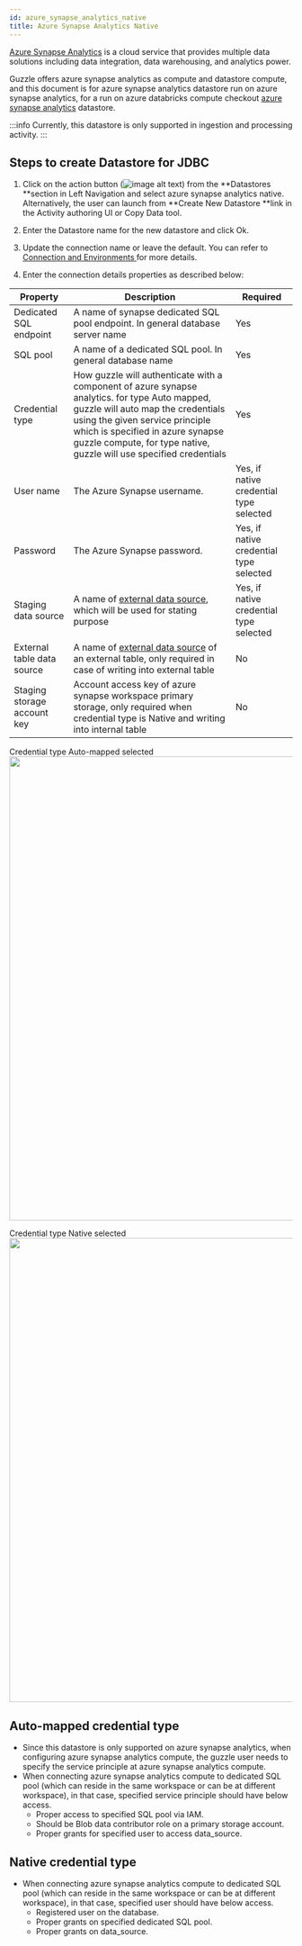 ```yaml
---
id: azure_synapse_analytics_native
title: Azure Synapse Analytics Native
---
```


[Azure Synapse Analytics](https://azure.microsoft.com/en-in/services/synapse-analytics/) is a cloud service that provides multiple data solutions including data integration, data warehousing, and analytics power.

Guzzle offers azure synapse analytics as compute and datastore compute, and this document is for azure synapse analytics datastore run on azure synapse analytics, for a run on azure databricks compute checkout [azure synapse analytics](/docs/how_to_guides/datastores/azure_synapse_analytics) datastore.

:::info
Currently, this datastore is only supported in ingestion and processing activity.
:::

## Steps to create Datastore for JDBC

1. Click on the action button (![image alt text](/img/docs/how-to-guides/datastores/server_file_system_0.png)) from the **Datastores **section in Left Navigation and select azure synapse analytics native. Alternatively, the user can launch from **Create New Datastore **link in the Activity authoring UI or Copy Data tool.

2. Enter the Datastore name for the new datastore and click Ok.

3. Update the connection name or leave the default. You can refer to [Connection and Environments ](../connection_and_environment/connection_and_environment) for more details.

4. Enter the connection details properties as described below:

| Property                    | Description                                                                                                                                                                                                                                                                 | Required                                |
| --------------------------- | --------------------------------------------------------------------------------------------------------------------------------------------------------------------------------------------------------------------------------------------------------------------------- | --------------------------------------- |
| Dedicated SQL endpoint      | A name of synapse dedicated SQL pool endpoint. In general database server name                                                                                                                                                                                             | Yes                                     |
| SQL pool                    | A name of a dedicated SQL pool. In general database name                                                                                                                                                                                                                      | Yes                                     |
| Credential type             | How guzzle will authenticate with a component of azure synapse analytics. for type Auto mapped, guzzle will auto map the credentials using the given service principle which is specified in azure synapse guzzle compute, for type native, guzzle will use specified credentials | Yes                                     |
| User name                   | The Azure Synapse username.                                                                                                                                                                                                                                                 | Yes, if native credential type selected |
| Password                    | The Azure Synapse password.                                                                                                                                                                                                                                                 | Yes, if native credential type selected |
| Staging data source         | A name of [external data source](https://learn.microsoft.com/en-us/sql/t-sql/statements/create-external-data-source-transact-sql?view=sql-server-ver16&tabs=dedicated), which will be used for stating purpose                                                               | Yes, if native credential type selected |
| External table data source  | A name of [external data source](https://learn.microsoft.com/en-us/sql/t-sql/statements/create-external-data-source-transact-sql?view=sql-server-ver16&tabs=dedicated) of an external table, only required in case of writing into external table                              | No                                      |
| Staging storage account key | Account access key of azure synapse workspace primary storage, only required when credential type is Native and writing into internal table                                                                                                                                 | No                                      |

Credential type Auto-mapped selected
<a href="https://guzzle.justanalytics.com/img/docs/how-to-guides/datastores/azure_synapse_native_auto_mapped.png" target="_self" >
  <img width="825" src="/img/docs/how-to-guides/datastores/azure_synapse_native_auto_mapped.png" />
</a>

Credential type Native selected
<a href="https://guzzle.justanalytics.com/img/docs/how-to-guides/datastores/azure_synapse_native_native.png" target="_self" >
  <img width="825" src="/img/docs/how-to-guides/datastores/azure_synapse_native_native.png" />
</a>

## Auto-mapped credential type
- Since this datastore is only supported on azure synapse analytics, when configuring azure synapse analytics compute, the guzzle user needs to specify the service principle at azure synapse analytics compute.
- When connecting azure synapse analytics compute to dedicated SQL pool (which can reside in the same workspace or can be at different workspace), in that case, specified service principle should have below access.
    - Proper access to specified SQL pool via IAM.
    - Should be Blob data contributor role on a primary storage account.
    - Proper grants for specified user to access data_source.

## Native credential type
- When connecting azure synapse analytics compute to dedicated SQL pool (which can reside in the same workspace or can be at different workspace), in that case, specified user should have below access.
    - Registered user on the database.
    - Proper grants on specified dedicated SQL pool.
    - Proper grants on data_source.